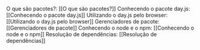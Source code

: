 
O que são pacotes?: [[O que são pacotes?]]
Conhecendo o pacote day.js: [[Conhecendo o pacote day.js]]
Utilizando o day.js pelo browser: [[Utilizando o day.js pelo browser]]
Gerenciadores de pacote: [[Gerenciadores de pacote]]
Conhecendo o node e o npm: [[Conhecendo o node e o npm]]
Resolução de dependências: [[Resolução de dependências]]
